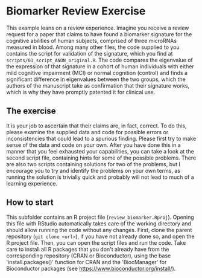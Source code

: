 # Biomarker Review Exercise

This example leans on a review experience. Imagine you receive a review request for a paper that claims to have found a biomarker signature for the cognitive abilities of human subjects, comprised of three microRNAs measured in blood. Among many other files, the code supplied to you contains the script for validation of the signature, which you find at `scripts/01_script_ANON_original.R`. The code compares the eigenvalue of the expression of that signature in a cohort of human individuals with either mild cognitive impairment (MCI) or normal cognition (control) and finds a significant difference in eigenvalues between the two groups, which the authors of the manuscript take as confirmation that their signature works, which is why they have promptly patented it for clinical use.

## The exercise

It is your job to ascertain that their claims are, in fact, correct. To do this, please examine the supplied data and code for possible errors or inconsistencies that could lead to a spurious finding. Please first try to make sense of the data and code on your own. After you have done this in a manner that you feel exhausted your capabilities, you can take a look at the second script file, containing hints for some of the possible problems. There are also two scripts containing solutions for two of the problems, but I encourage you to try and identify the problems on your own terms, as running the solution is trivially quick and probably will not lead to much of a learning experience.

## How to start

This subfolder contains an R project file (`review_biomarker.Rproj`). Opening this file with RStudio automatically takes care of the working directory and should allow running the code without any changes. First, clone the parent repository (`git clone <url>`), if you have not already done so, and open the R project file. Then, you can open the script files and run the code. Take care to install all R packages that you don't already have from the corresponding repository (CRAN or Bioconductor), using the base 'install.packages()' function for CRAN and the 'BiocManager' for Bioconductor packages (see https://www.bioconductor.org/install/).
